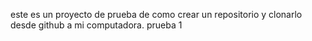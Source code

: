 este es un proyecto de prueba de como crear un repositorio y clonarlo desde github a mi computadora. 
prueba  1 
